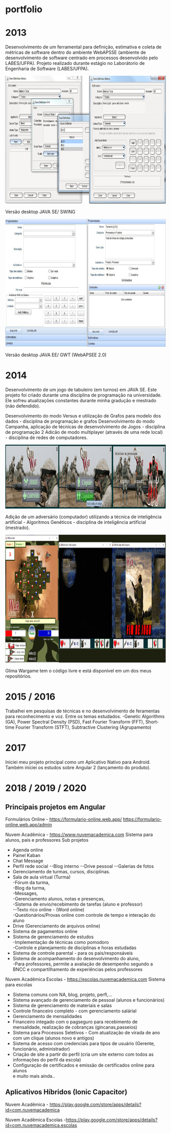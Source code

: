 # portfolio

# 2013

Desenvolvimento de um ferramental para definição, estimativa e coleta de métricas de software dentro do ambiente WebAPSSE (ambiente de desenvolvimento de software centrado em processos desenvolvido pelo LABES/UFPA). 
Projeto realizado durante estágio no Laborátorio de Engenharia de Software (LABES/UFPA).

<img src="images/mema-desktop.png" height="400"/>

Versão desktop JAVA SE/ SWING

<img src="images/mema.png" height="400"/>

Versão desktop JAVA EE/ GWT (WebAPSEE 2.0)

# 2014

Desenvolvimento de um jogo de tabuleiro (em turnos) em JAVA SE. Este projeto foi criado durante uma disciplina de programação na universidade. Ele sofreu atualizações constantes durante minha gradução e mestrado (não defendido).

Desenvolvimento do modo Versus e utilização de Grafos para modelo dos dados - disciplina de programação e grafos
Desenvolvimento do modo Campanha, aplicação de técnicas de desenvolvimento de Jogos - disciplina de programação 2
Adicão de modo multiplayer (através de uma rede local) - disciplina de redes de computadores.

<img src="images/wargame-entrada.png" height="200"/>

Adição de um adversário (computador) utilizando a técnica de inteligência artificial - Algoritmos Genéticos - disciplina de inteligência artificial (mestrado).

<img src="images/wargame.png" height="400"/>

Glima Wargame tem o código livre e está disponível em um dos meus repositórios.

# 2015 / 2016

Trabalhei em pesquisas de técnicas e no desenvolvimento de feramentas para reconhecimento e voz.
Entre os temas estudados.
-Genetic Algorithms (GA), Power Spectral Density (PSD), Fast Fourier Transform (FFT), Short-time Fourier Transform (STFT), Subtractive Clustering (Agrupamento)

# 2017 

Iniciei meu projeto principal como um Aplicativo Nativo para Android. Também iniciei os estudos sobre Angular 2 (lançamento do produto).

# 2018 / 2019 / 2020


## Principais projetos em Angular

Formulários Online - https://formulario-online.web.app/ https://formulario-online.web.app/admin 

Nuvem Acadêmica - https://www.nuvemacademica.com 
Sistema para alunos, pais e professores
Sub projetos
* Agenda online
* Painel Kaban
* Chat Message
* Perfil rede social
--Blog interno
--Drive pessoal
--Galerias de fotos
* Gerenciamento de turmas, cursos, disciplinas.
* Sala de aula virtual (Turma)  
  -Fórum da turma,  
  -Blog da turma,  
  -Messages,  
  -Gerenciamento alunos, notas e presenças,  
  -Sistema de envio/recebimento de tarefas (aluno e professor)  
  --Texto rico online - (Word online)  
  -Questionários/Provas online com controle de tempo e interação do aluno  
* Drive (Gerenciamento de arquivos online)
* Sistema de pagamentos online
* Sistema de gerenciamento de estudos  
  -Implementação de técnicas como pomodoro  
  -Controle e planejamento de disciplinas e horas estudadas  
* Sistema de controle parental - para os pais/responsáveis
* Sistema de acompanhamento do desenvolvimento do aluno,  
  -Para professores, permite a avaliação de desempenho segundo a BNCC e compartilhamento de experiências pelos professores

Nuvem Acadêmica Escolas - https://escolas.nuvemacademica.com 
Sistema para escolas
* Sistema comuns com NA, blog, projeto, perfl,...
* Sistema avançado de gerenciamento de pessoal (alunos e funcionários)
* Sistema de gerenciamento de materiais e salas
* Controle financeiro completo - com gerenciamento salárial
* Gerenciamento de mensalidades
* Financeiro integado com o pagseguro para recebimento de mensalidade, realização de cobranças (gincanas,passeios)
* Sistema para Processos Seletivos - Com atualização de virada de ano com um clique (alunos novo e antigos)
* Sistema de acesso com credenciais para tipos de usuário (Gerente, funcionário, administrador)
* Criação de site a partir do perfil (cria um site externo com todos as informações do perfil da escola)
* Configuração de certificados e emissão de certificados online para alunos  
e muito mais ainda..

## Aplicativos Híbridos (Ionic Capacitor)

Nuvem Acadêmica - https://play.google.com/store/apps/details?id=com.nuvemacademica 

Nuvem Acadêmica Escolas -https://play.google.com/store/apps/details?id=com.nuvemacademica.escolas 




